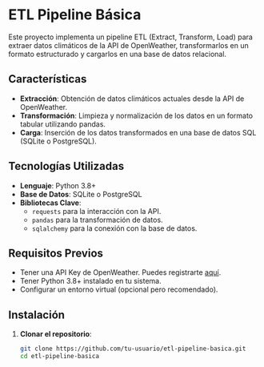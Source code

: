 # ETL Pipeline Básica

Este proyecto implementa un pipeline ETL (Extract, Transform, Load) para extraer datos climáticos de la API de OpenWeather, transformarlos en un formato estructurado y cargarlos en una base de datos relacional.

## Características
- **Extracción**: Obtención de datos climáticos actuales desde la API de OpenWeather.
- **Transformación**: Limpieza y normalización de los datos en un formato tabular utilizando pandas.
- **Carga**: Inserción de los datos transformados en una base de datos SQL (SQLite o PostgreSQL).

## Tecnologías Utilizadas
- **Lenguaje**: Python 3.8+
- **Base de Datos**: SQLite o PostgreSQL
- **Bibliotecas Clave**:
  - `requests` para la interacción con la API.
  - `pandas` para la transformación de datos.
  - `sqlalchemy` para la conexión con la base de datos.

## Requisitos Previos
- Tener una API Key de OpenWeather. Puedes registrarte [aquí](https://openweathermap.org/api).
- Tener Python 3.8+ instalado en tu sistema.
- Configurar un entorno virtual (opcional pero recomendado).

## Instalación
1. **Clonar el repositorio**:
   ```bash
   git clone https://github.com/tu-usuario/etl-pipeline-basica.git
   cd etl-pipeline-basica
